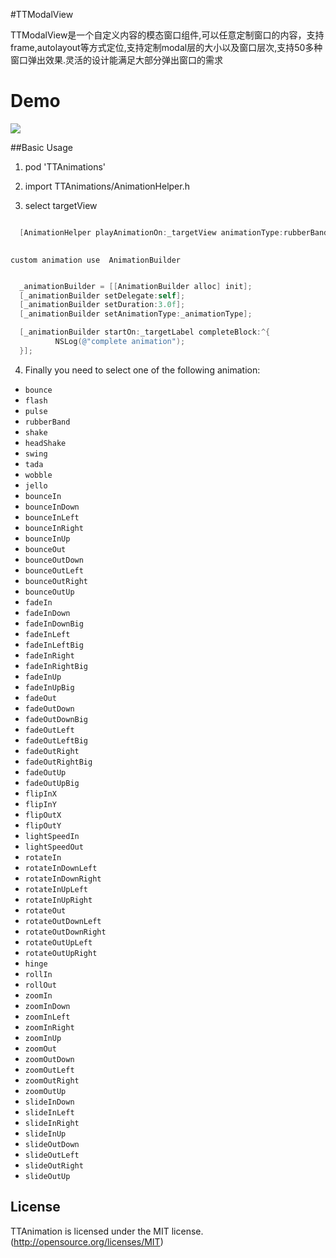 #TTModalView

TTModalView是一个自定义内容的模态窗口组件,可以任意定制窗口的内容，支持frame,autolayout等方式定位,支持定制modal层的大小以及窗口层次,支持50多种窗口弹出效果.灵活的设计能满足大部分弹出窗口的需求


# Demo

![](https://raw.githubusercontent.com/jiangtiteng/TTAnimations/master/TTAnimations.gif)


##Basic Usage
1. pod 'TTAnimations'
2. import TTAnimations/AnimationHelper.h



3.  select targetView
  ```objective-c
  
    [AnimationHelper playAnimationOn:_targetView animationType:rubberBand];
	


  ```
    custom animation use  AnimationBuilder
    
  ```objective-c
  
	_animationBuilder = [[AnimationBuilder alloc] init];
    [_animationBuilder setDelegate:self];
    [_animationBuilder setDuration:3.0f];
    [_animationBuilder setAnimationType:_animationType];

	[_animationBuilder startOn:_targetLabel completeBlock:^{
            NSLog(@"complete animation");
    }];
  ```
    
4. Finally you need to select one of the following animation:

  * `bounce`
  * `flash`
  * `pulse`
  * `rubberBand`
  * `shake`
  * `headShake`
  * `swing`
  * `tada`
  * `wobble`
  * `jello`
  * `bounceIn`
  * `bounceInDown`
  * `bounceInLeft`
  * `bounceInRight`
  * `bounceInUp`
  * `bounceOut`
  * `bounceOutDown`
  * `bounceOutLeft`
  * `bounceOutRight`
  * `bounceOutUp`
  * `fadeIn`
  * `fadeInDown`
  * `fadeInDownBig`
  * `fadeInLeft`
  * `fadeInLeftBig`
  * `fadeInRight`
  * `fadeInRightBig`
  * `fadeInUp`
  * `fadeInUpBig`
  * `fadeOut`
  * `fadeOutDown`
  * `fadeOutDownBig`
  * `fadeOutLeft`
  * `fadeOutLeftBig`
  * `fadeOutRight`
  * `fadeOutRightBig`
  * `fadeOutUp`
  * `fadeOutUpBig`
  * `flipInX`
  * `flipInY`
  * `flipOutX`
  * `flipOutY`
  * `lightSpeedIn`
  * `lightSpeedOut`
  * `rotateIn`
  * `rotateInDownLeft`
  * `rotateInDownRight`
  * `rotateInUpLeft`
  * `rotateInUpRight`
  * `rotateOut`
  * `rotateOutDownLeft`
  * `rotateOutDownRight`
  * `rotateOutUpLeft`
  * `rotateOutUpRight`
  * `hinge`
  * `rollIn`
  * `rollOut`
  * `zoomIn`
  * `zoomInDown`
  * `zoomInLeft`
  * `zoomInRight`
  * `zoomInUp`
  * `zoomOut`
  * `zoomOutDown`
  * `zoomOutLeft`
  * `zoomOutRight`
  * `zoomOutUp`
  * `slideInDown`
  * `slideInLeft`
  * `slideInRight`
  * `slideInUp`
  * `slideOutDown`
  * `slideOutLeft`
  * `slideOutRight`
  * `slideOutUp`



## License
TTAnimation is licensed under the MIT license. (http://opensource.org/licenses/MIT)

 
